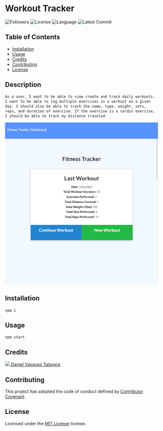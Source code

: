 # Workout Tracker 
![Followers](https://img.shields.io/github/followers/DVasquez4155?style=social) ![License](https://img.shields.io/github/license/DVasquez4155/Workout-Tracker) ![Language](https://img.shields.io/github/languages/top/DVasquez4155/Workout-Tracker) ![Latest Commit](https://img.shields.io/github/last-commit/DVasquez4155/Workout-Tracker)
## Table of Contents
* [Installation](#Installation)
* [Usage](#Usage)
* [Credits](#Credits)
* [Contributing](#Contributing)
* [License](#License)
## Description
```
As a user, I want to be able to view create and track daily workouts. I want to be able to log multiple exercises in a workout on a given day. I should also be able to track the name, type, weight, sets, reps, and duration of exercise. If the exercise is a cardio exercise, I should be able to track my distance traveled.
```

[![Image that shows the project](./assets/img/icon.png)](https://DVasquez4155.github.io/Workout-Tracker)

## Installation
```npm i```
## Usage
```npm start```
## Credits
[<img src="https://avatars0.githubusercontent.com/u/22107830?v=4" width="50"/> Daniel Vasquez Talavera](https://github.com/DVasquez4155)
## Contributing
This project has adopted the code of conduct defined by [Contributor Covenant](https://www.contributor-covenant.org/version/2/0/code_of_conduct/).
## License
Licensed under the [MIT License](https://choosealicense.com/licenses/mit/) license.